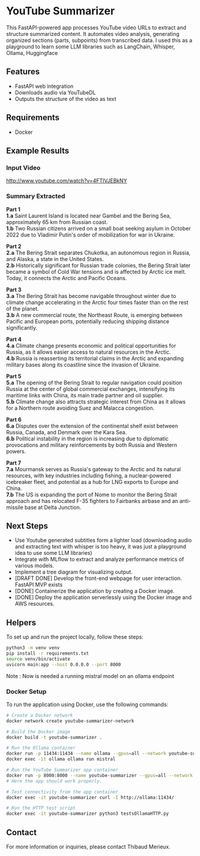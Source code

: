 # YouTube Summarizer

This FastAPI-powered app processes YouTube video URLs to extract and structure summarized content. It automates video analysis, generating organized sections (parts, subpoints) from transcribed data. I used this as a playground to learn some LLM libraries such as LangChain, Whisper, Ollama, Huggingface
## Features

-  FastAPI web integration 
-  Downloads audio via YouTubeDL
-  Outputs the structure of the video as text

## Requirements

-  Docker

## Example Results

### Input Video

http://www.youtube.com/watch?v=4FTIVJEBkNY

### Summary Extracted

**Part 1**  
**1.a** Saint Laurent Island is located near Gambel and the Bering Sea, approximately 65 km from Russian coast.  
**1.b** Two Russian citizens arrived on a small boat seeking asylum in October 2022 due to Vladimir Putin's order of mobilization for war in Ukraine.

**Part 2**  
**2.a** The Bering Strait separates Chukotka, an autonomous region in Russia, and Alaska, a state in the United States.  
**2.b** Historically significant for Russian trade colonies, the Bering Strait later became a symbol of Cold War tensions and is affected by Arctic ice melt. Today, it connects the Arctic and Pacific Oceans.

**Part 3**  
**3.a** The Bering Strait has become navigable throughout winter due to climate change accelerating in the Arctic four times faster than on the rest of the planet.  
**3.b** A new commercial route, the Northeast Route, is emerging between Pacific and European ports, potentially reducing shipping distance significantly.

**Part 4**  
**4.a** Climate change presents economic and political opportunities for Russia, as it allows easier access to natural resources in the Arctic.  
**4.b** Russia is reasserting its territorial claims in the Arctic and expanding military bases along its coastline since the invasion of Ukraine.

**Part 5**  
**5.a** The opening of the Bering Strait to regular navigation could position Russia at the center of global commercial exchanges, intensifying its maritime links with China, its main trade partner and oil supplier.  
**5.b** Climate change also attracts strategic interest from China as it allows for a Northern route avoiding Suez and Malacca congestion.

**Part 6**  
**6.a** Disputes over the extension of the continental shelf exist between Russia, Canada, and Denmark over the Kara Sea.  
**6.b** Political instability in the region is increasing due to diplomatic provocations and military reinforcements by both Russia and Western powers.

**Part 7**  
**7.a** Mourmansk serves as Russia's gateway to the Arctic and its natural resources, with key industries including fishing, a nuclear-powered icebreaker fleet, and potential as a hub for LNG exports to Europe and China.  
**7.b** The US is expanding the port of Nome to monitor the Bering Strait approach and has relocated F-35 fighters to Fairbanks airbase and an anti-missile base at Delta Junction.

## Next Steps
-  Use Youtube generated subtitles form a lighter load (downloading audio and extracting text with whisper is too heavy, it was just a playground idea to use some LLM libraries)
-  Integrate with MLflow to extract and analyze performance metrics of various models.
-  Implement a tree diagram for visualizing output.
-  [DRAFT DONE] Develop the front-end webpage for user interaction. FastAPI MVP exists
-  [DONE] Containerize the application by creating a Docker image.
-  [DONE] Deploy the application serverlessly using the Docker image and AWS resources.

## Helpers

To set up and run the project locally, follow these steps:

```sh
python3 -m venv venv
pip install -r requirements.txt
source venv/bin/activate
uvicorn main:app --host 0.0.0.0 --port 8000
```

Note : Now is needed a running mistral model on an ollama endpoint

### Docker Setup

To run the application using Docker, use the following commands:

```sh
# Create a Docker network
docker network create youtube-summarizer-network

# Build the Docker image
docker build -t youtube-summarizer .

# Run the Ollama container
docker run -p 11434:11434 --name ollama --gpus=all --network youtube-summarizer-network ollama/ollama
docker exec -it ollama ollama run mistral

# Run the YouTube Summarizer app container
docker run -p 8000:8000 --name youtube-summarizer --gpus=all --network youtube-summarizer-network youtube-summarizer
# Here the app should work properly.

# Test connectivity from the app container
docker exec -it youtube-summarizer curl -I http://ollama:11434/

# Run the HTTP test script
docker exec -it youtube-summarizer python3 testsOllamaHTTP.py
```

## Contact

For more information or inquiries, please contact Thibaud Merieux.
